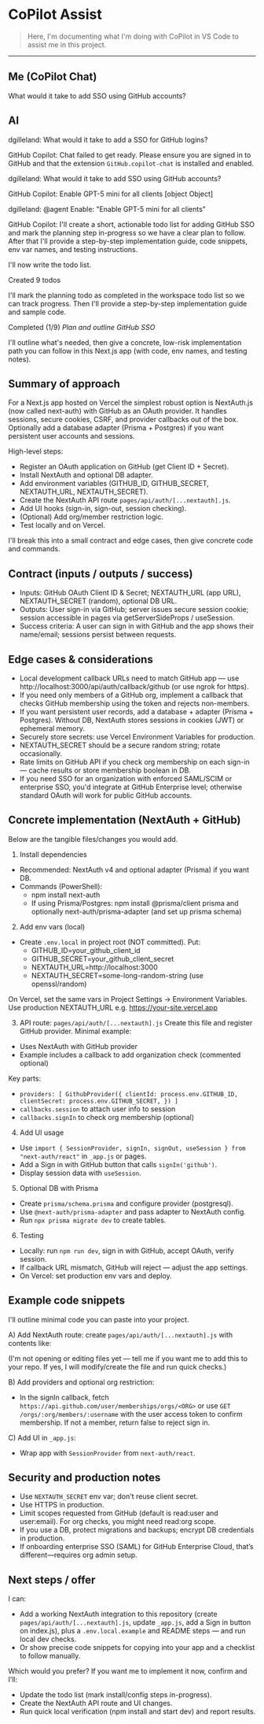 # CoPilot Assist

> Here, I'm documenting what I'm doing with CoPilot in VS Code to assist me in this project.

----

## Me (CoPilot Chat)

What would it take to add SSO using GitHub accounts?

## AI

dgilleland: What would it take to add a SSO for GitHub logins?

GitHub Copilot: Chat failed to get ready. Please ensure you are signed in to GitHub and that the extension `GitHub.copilot-chat` is installed and enabled.

dgilleland: What would it take to add SSO using GitHub accounts?

GitHub Copilot: Enable GPT-5 mini for all clients
[object Object]

dgilleland: @agent Enable: "Enable GPT-5 mini for all clients"

GitHub Copilot: I'll create a short, actionable todo list for adding GitHub SSO and mark the planning step in-progress so we have a clear plan to follow. After that I'll provide a step-by-step implementation guide, code snippets, env var names, and testing instructions.

I'll now write the todo list. 

Created 9 todos

I'll mark the planning todo as completed in the workspace todo list so we can track progress. Then I'll provide a step-by-step implementation guide and sample code. 

Completed (1/9) *Plan and outline GitHub SSO*

I'll outline what's needed, then give a concrete, low-risk implementation path you can follow in this Next.js app (with code, env names, and testing notes).

## Summary of approach
For a Next.js app hosted on Vercel the simplest robust option is NextAuth.js (now called next-auth) with GitHub as an OAuth provider. It handles sessions, secure cookies, CSRF, and provider callbacks out of the box. Optionally add a database adapter (Prisma + Postgres) if you want persistent user accounts and sessions.

High-level steps:
- Register an OAuth application on GitHub (get Client ID + Secret).
- Install NextAuth and optional DB adapter.
- Add environment variables (GITHUB_ID, GITHUB_SECRET, NEXTAUTH_URL, NEXTAUTH_SECRET).
- Create the NextAuth API route `pages/api/auth/[...nextauth].js`.
- Add UI hooks (sign-in, sign-out, session checking).
- (Optional) Add org/member restriction logic.
- Test locally and on Vercel.

I'll break this into a small contract and edge cases, then give concrete code and commands.

## Contract (inputs / outputs / success)
- Inputs: GitHub OAuth Client ID & Secret; NEXTAUTH_URL (app URL), NEXTAUTH_SECRET (random), optional DB URL.
- Outputs: User sign-in via GitHub; server issues secure session cookie; session accessible in pages via getServerSideProps / useSession.
- Success criteria: A user can sign in with GitHub and the app shows their name/email; sessions persist between requests.

## Edge cases & considerations
- Local development callback URLs need to match GitHub app — use http://localhost:3000/api/auth/callback/github (or use ngrok for https).
- If you need only members of a GitHub org, implement a callback that checks GitHub membership using the token and rejects non-members.
- If you want persistent user records, add a database + adapter (Prisma + Postgres). Without DB, NextAuth stores sessions in cookies (JWT) or ephemeral memory.
- Securely store secrets: use Vercel Environment Variables for production.
- NEXTAUTH_SECRET should be a secure random string; rotate occasionally.
- Rate limits on GitHub API if you check org membership on each sign-in — cache results or store membership boolean in DB.
- If you need SSO for an organization with enforced SAML/SCIM or enterprise SSO, you'd integrate at GitHub Enterprise level; otherwise standard OAuth will work for public GitHub accounts.

## Concrete implementation (NextAuth + GitHub)
Below are the tangible files/changes you would add.

1) Install dependencies
- Recommended: NextAuth v4 and optional adapter (Prisma) if you want DB.
- Commands (PowerShell):
  - npm install next-auth
  - If using Prisma/Postgres: npm install @prisma/client prisma and optionally next-auth/prisma-adapter (and set up prisma schema)

2) Add env vars (local)
- Create `.env.local` in project root (NOT committed). Put:
  - GITHUB_ID=your_github_client_id
  - GITHUB_SECRET=your_github_client_secret
  - NEXTAUTH_URL=http://localhost:3000
  - NEXTAUTH_SECRET=some-long-random-string (use openssl/random)

On Vercel, set the same vars in Project Settings -> Environment Variables. Use production NEXTAUTH_URL e.g. https://your-site.vercel.app

3) API route: `pages/api/auth/[...nextauth].js`
Create this file and register GitHub provider. Minimal example:

- Uses NextAuth with GitHub provider
- Example includes a callback to add organization check (commented optional)

Key parts:
- `providers: [ GithubProvider({ clientId: process.env.GITHUB_ID, clientSecret: process.env.GITHUB_SECRET, }) ]`
- `callbacks.session` to attach user info to session
- `callbacks.signIn` to check org membership (optional)

4) Add UI usage
- Use `import { SessionProvider, signIn, signOut, useSession } from "next-auth/react"` in `_app.js` or pages.
- Add a Sign in with GitHub button that calls `signIn('github')`.
- Display session data with `useSession`.

5) Optional DB with Prisma
- Create `prisma/schema.prisma` and configure provider (postgresql).
- Use `@next-auth/prisma-adapter` and pass adapter to NextAuth config.
- Run `npx prisma migrate dev` to create tables.

6) Testing
- Locally: run `npm run dev`, sign in with GitHub, accept OAuth, verify session.
- If callback URL mismatch, GitHub will reject — adjust the app settings.
- On Vercel: set production env vars and deploy.

## Example code snippets
I'll outline minimal code you can paste into your project.

A) Add NextAuth route: create `pages/api/auth/[...nextauth].js` with contents like:

(I'm not opening or editing files yet — tell me if you want me to add this to your repo. If yes, I will modify/create the file and run quick checks.)

B) Add providers and optional org restriction:
- In the signIn callback, fetch `https://api.github.com/user/memberships/orgs/<ORG>` or use `GET /orgs/:org/members/:username` with the user access token to confirm membership. If not a member, return false to reject sign in.

C) Add UI in `_app.js`:
- Wrap app with `SessionProvider` from `next-auth/react`.

## Security and production notes
- Use `NEXTAUTH_SECRET` env var; don't reuse client secret.
- Use HTTPS in production.
- Limit scopes requested from GitHub (default is read:user and user:email). For org checks, you might need read:org scope.
- If you use a DB, protect migrations and backups; encrypt DB credentials in production.
- If onboarding enterprise SSO (SAML) for GitHub Enterprise Cloud, that’s different—requires org admin setup.

## Next steps / offer
I can:
- Add a working NextAuth integration to this repository (create `pages/api/auth/[...nextauth].js`, update `_app.js`, add a Sign in button on index.js), plus a `.env.local.example` and README steps — and run local dev checks.
- Or show precise code snippets for copying into your app and a checklist to follow manually.

Which would you prefer? If you want me to implement it now, confirm and I’ll:
- Update the todo list (mark install/config steps in-progress).
- Create the NextAuth API route and UI changes.
- Run quick local verification (npm install and start dev) and report results.

